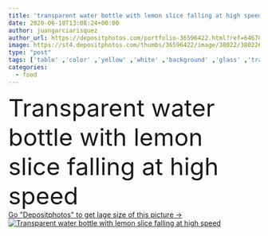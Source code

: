 ```yaml
---
title: 'transparent water bottle with lemon slice falling at high speed'
date: 2020-06-10T13:08:24+00:00
author: juangarciarisquez
author_url: https://depositphotos.com/portfolio-36596422.html?ref=64678756
image: https://st4.depositphotos.com/thumbs/36596422/image/38022/380226568/api_thumb_450.jpg?forcejpeg=true
type: "post"
tags: ['table' ,'color' ,'yellow' ,'white' ,'background' ,'glass' ,'transparent' ,'closeup' ,'fresh' ,'detail' ,'liquid' ,'health' ,'healthy' ,'honey' ,'natural' ,'brown' ,'raw' ,'food' ,'ingredient' ,'diet' ,'spoon' ,'tea' ,'cup' ,'fruit' ,'tasty' ,'delicious' ,'sweet' ,'meal' ,'breakfast' ,'dessert' ,'snack' ,'full' ,'drink' ,'eating' ,'nutrition' ,'motion' ,'vegetarian' ,'vitamin' ,'hot' ,'bowl' ,'product' ,'lifestyle' ,'organic' ,'dry' ,'turn' ,'viscous' ,'jar' ,'teapot' ,'antioxidant' ,'vegan' ]
categories: 
  - food
---
```

<div aling="center">
            <font size="60"> Transparent water bottle with lemon slice falling at high speed</font>   
</div>
<div>
    <a href='https://st4.depositphotos.com/thumbs/36596422/image/38022/380226568/api_thumb_450.jpg?forcejpeg=true?ref=64678756' target=_blank > Go "Depositphotos" to get lage size of this picture ->
        <img href='https://st4.depositphotos.com/thumbs/36596422/image/38022/380226568/api_thumb_450.jpg?forcejpeg=true?ref=64678756' src='https://st4.depositphotos.com/36596422/38022/i/950/depositphotos_380226568-stock-photo-transparent-water-bottle-with-lemon.jpg?forcejpeg=true' alt='Transparent water bottle with lemon slice falling at high speed' >
    </a>
</div>
